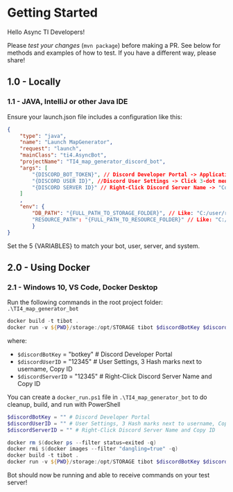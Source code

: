 # Getting Started

Hello Async TI Developers!

Please *test your changes* (`mvn package`) before making a PR.
See below for methods and examples of how to test.
If you have a different way, please share!

## 1.0 - Locally

### 1.1 - JAVA, IntelliJ or other Java IDE

Ensure your launch.json file includes a configuration like this:

```json
{
    "type": "java",
    "name": "Launch MapGenerator",
    "request": "launch",
    "mainClass": "ti4.AsyncBot",
    "projectName": "TI4_map_generator_discord_bot",
    "args": [
        "{DISCORD_BOT_TOKEN}", // Discord Developer Portal -> Applications -> Bot -> Token
        "{DISCORD USER ID}", //Discord User Settings -> Click 3-dot menu next to username -> "Copy USER ID"
        "{DISCORD SERVER ID}" // Right-Click Discord Server Name -> "Copy Server ID"
    ]
    ,
    "env": {
        "DB_PATH": "{FULL_PATH_TO_STORAGE_FOLDER}", // Like: "C:/user/repos/TI4_map_generator_bot/storage" - you may need to create this folder
        "RESOURCE_PATH": "{FULL_PATH_TO_RESOURCE_FOLDER}" // Like: "C:/user/repos/TI4_map_generator_bot/src/main/resources"
        }
}
```

Set the 5 {VARIABLES} to match your bot, user, server, and system.

## 2.0 - Using Docker

### 2.1 - Windows 10, VS Code, Docker Desktop

Run the following commands in the root project folder: `.\TI4_map_generator_bot`

```powershell
docker build -t tibot .
docker run -v ${PWD}/storage:/opt/STORAGE tibot $discordBotKey $discordUserID $discordServerID
```

where:

- `$discordBotKey` = "botkey" # Discord Developer Portal
- `$discordUserID` = "12345" # User Settings, 3 Hash marks next to username, Copy ID
- `$discordServerID` = "12345" # Right-Click Discord Server Name and Copy ID

You can create a `docker_run.ps1` file in `.\TI4_map_generator_bot` to do cleanup, build, and run with PowerShell

```powershell
$discordBotKey = "" # Discord Developer Portal
$discordUserID = "" # User Settings, 3 Hash marks next to username, Copy ID
$discordServerID = "" # Right-Click Discord Server Name and Copy ID

docker rm $(docker ps --filter status=exited -q)
docker rmi $(docker images --filter "dangling=true" -q)
docker build -t tibot .
docker run -v ${PWD}/storage:/opt/STORAGE tibot $discordBotKey $discordUserID $discordServerID
```

Bot should now be running and able to receive commands on your test server!

